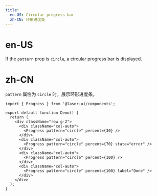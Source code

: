 ```yaml
---
title:
  en-US: Circular progress bar
  zh-CN: 环形进度条
---
```


# en-US

If the `pattern` prop is `circle`, a circular progress bar is displayed.

# zh-CN

`pattern` 属性为 `circle` 时，展示环形进度条。

```tsx
import { Progress } from '@laser-ui/components';

export default function Demo() {
  return (
    <div className="row g-2">
      <div className="col-auto">
        <Progress pattern="circle" percent={30} />
      </div>
      <div className="col-auto">
        <Progress pattern="circle" percent={70} state="error" />
      </div>
      <div className="col-auto">
        <Progress pattern="circle" percent={100} />
      </div>
      <div className="col-auto">
        <Progress pattern="circle" percent={100} label="Done" />
      </div>
    </div>
  );
}
```

